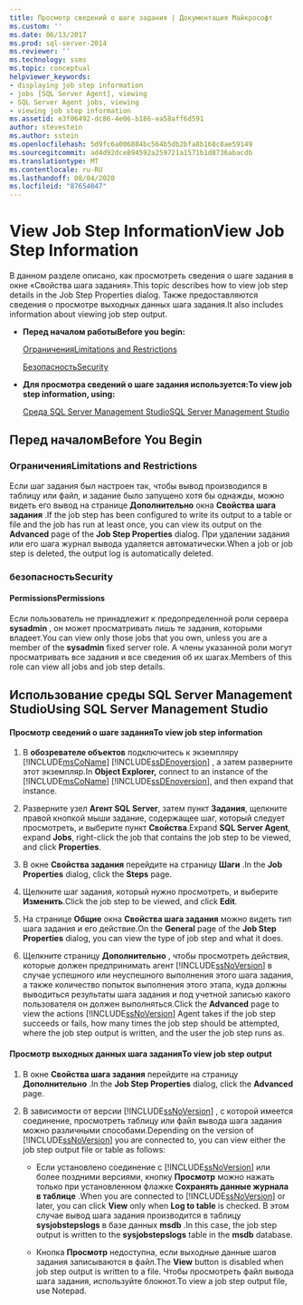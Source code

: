 ```yaml
---
title: Просмотр сведений о шаге задания | Документация Майкрософт
ms.custom: ''
ms.date: 06/13/2017
ms.prod: sql-server-2014
ms.reviewer: ''
ms.technology: ssms
ms.topic: conceptual
helpviewer_keywords:
- displaying job step information
- jobs [SQL Server Agent], viewing
- SQL Server Agent jobs, viewing
- viewing job step information
ms.assetid: e3f06492-dc86-4e06-b186-ea58aff6d591
author: stevestein
ms.author: sstein
ms.openlocfilehash: 5d9fc6a006884bc564b5db2bfa8b168c8ae59149
ms.sourcegitcommit: ad4d92dce894592a259721a1571b1d8736abacdb
ms.translationtype: MT
ms.contentlocale: ru-RU
ms.lasthandoff: 08/04/2020
ms.locfileid: "87654047"
---
```

# <a name="view-job-step-information"></a><span data-ttu-id="94763-102">View Job Step Information</span><span class="sxs-lookup"><span data-stu-id="94763-102">View Job Step Information</span></span>
  <span data-ttu-id="94763-103">В данном разделе описано, как просмотреть сведения о шаге задания в окне «Свойства шага задания».</span><span class="sxs-lookup"><span data-stu-id="94763-103">This topic describes how to view job step details in the Job Step Properties dialog.</span></span> <span data-ttu-id="94763-104">Также предоставляются сведения о просмотре выходных данных шага задания.</span><span class="sxs-lookup"><span data-stu-id="94763-104">It also includes information about viewing job step output.</span></span>  
  
-   <span data-ttu-id="94763-105">**Перед началом работы**</span><span class="sxs-lookup"><span data-stu-id="94763-105">**Before you begin:**</span></span>  
  
     [<span data-ttu-id="94763-106">Ограничения</span><span class="sxs-lookup"><span data-stu-id="94763-106">Limitations and Restrictions</span></span>](#Restrictions)  
  
     [<span data-ttu-id="94763-107">Безопасность</span><span class="sxs-lookup"><span data-stu-id="94763-107">Security</span></span>](#Security)  
  
-   <span data-ttu-id="94763-108">**Для просмотра сведений о шаге задания используется:**</span><span class="sxs-lookup"><span data-stu-id="94763-108">**To view job step information, using:**</span></span>  
  
     [<span data-ttu-id="94763-109">Среда SQL Server Management Studio</span><span class="sxs-lookup"><span data-stu-id="94763-109">SQL Server Management Studio</span></span>](#SSMS)  
  
##  <a name="before-you-begin"></a><a name="BeforeYouBegin"></a> <span data-ttu-id="94763-110">Перед началом</span><span class="sxs-lookup"><span data-stu-id="94763-110">Before You Begin</span></span>  
  
###  <a name="limitations-and-restrictions"></a><a name="Restrictions"></a> <span data-ttu-id="94763-111">Ограничения</span><span class="sxs-lookup"><span data-stu-id="94763-111">Limitations and Restrictions</span></span>  
 <span data-ttu-id="94763-112">Если шаг задания был настроен так, чтобы вывод производился в таблицу или файл, и задание было запущено хотя бы однажды, можно видеть его вывод на странице **Дополнительно** окна **Свойства шага задания** .</span><span class="sxs-lookup"><span data-stu-id="94763-112">If the job step has been configured to write its output to a table or file and the job has run at least once, you can view its output on the **Advanced** page of the **Job Step Properties** dialog.</span></span> <span data-ttu-id="94763-113">При удалении задания или его шага журнал вывода удаляется автоматически.</span><span class="sxs-lookup"><span data-stu-id="94763-113">When a job or job step is deleted, the output log is automatically deleted.</span></span>  
  
###  <a name="security"></a><a name="Security"></a> <span data-ttu-id="94763-114">безопасность</span><span class="sxs-lookup"><span data-stu-id="94763-114">Security</span></span>  
  
####  <a name="permissions"></a><a name="Permissions"></a> <span data-ttu-id="94763-115">Permissions</span><span class="sxs-lookup"><span data-stu-id="94763-115">Permissions</span></span>  
 <span data-ttu-id="94763-116">Если пользователь не принадлежит к предопределенной роли сервера **sysadmin** , он может просматривать лишь те задания, которыми владеет.</span><span class="sxs-lookup"><span data-stu-id="94763-116">You can view only those jobs that you own, unless you are a member of the **sysadmin** fixed server role.</span></span> <span data-ttu-id="94763-117">А члены указанной роли могут просматривать все задания и все сведения об их шагах.</span><span class="sxs-lookup"><span data-stu-id="94763-117">Members of this role can view all jobs and job step details.</span></span>  
  
##  <a name="using-sql-server-management-studio"></a><a name="SSMS"></a> <span data-ttu-id="94763-118">Использование среды SQL Server Management Studio</span><span class="sxs-lookup"><span data-stu-id="94763-118">Using SQL Server Management Studio</span></span>  
  
#### <a name="to-view-job-step-information"></a><span data-ttu-id="94763-119">Просмотр сведений о шаге задания</span><span class="sxs-lookup"><span data-stu-id="94763-119">To view job step information</span></span>  
  
1.  <span data-ttu-id="94763-120">В **обозревателе объектов** подключитесь к экземпляру [!INCLUDE[msCoName](../../includes/msconame-md.md)] [!INCLUDE[ssDEnoversion](../../includes/ssdenoversion-md.md)] , а затем разверните этот экземпляр.</span><span class="sxs-lookup"><span data-stu-id="94763-120">In **Object Explorer,** connect to an instance of the [!INCLUDE[msCoName](../../includes/msconame-md.md)] [!INCLUDE[ssDEnoversion](../../includes/ssdenoversion-md.md)], and then expand that instance.</span></span>  
  
2.  <span data-ttu-id="94763-121">Разверните узел **Агент SQL Server**, затем пункт **Задания**, щелкните правой кнопкой мыши задание, содержащее шаг, который следует просмотреть, и выберите пункт **Свойства**.</span><span class="sxs-lookup"><span data-stu-id="94763-121">Expand **SQL Server Agent**, expand **Jobs**, right-click the job that contains the job step to be viewed, and click **Properties**.</span></span>  
  
3.  <span data-ttu-id="94763-122">В окне **Свойства задания** перейдите на страницу **Шаги** .</span><span class="sxs-lookup"><span data-stu-id="94763-122">In the **Job Properties** dialog, click the **Steps** page.</span></span>  
  
4.  <span data-ttu-id="94763-123">Щелкните шаг задания, который нужно просмотреть, и выберите **Изменить**.</span><span class="sxs-lookup"><span data-stu-id="94763-123">Click the job step to be viewed, and click **Edit**.</span></span>  
  
5.  <span data-ttu-id="94763-124">На странице **Общие** окна **Свойства шага задания** можно видеть тип шага задания и его действие.</span><span class="sxs-lookup"><span data-stu-id="94763-124">On the **General** page of the **Job Step Properties** dialog, you can view the type of job step and what it does.</span></span>  
  
6.  <span data-ttu-id="94763-125">Щелкните страницу **Дополнительно** , чтобы просмотреть действия, которые должен предпринимать агент [!INCLUDE[ssNoVersion](../../includes/ssnoversion-md.md)] в случае успешного или неуспешного выполнения этого шага задания, а также количество попыток выполнения этого этапа, куда должны выводиться результаты шага задания и под учетной записью какого пользователя он должен выполняться.</span><span class="sxs-lookup"><span data-stu-id="94763-125">Click the **Advanced** page to view the actions [!INCLUDE[ssNoVersion](../../includes/ssnoversion-md.md)] Agent takes if the job step succeeds or fails, how many times the job step should be attempted, where the job step output is written, and the user the job step runs as.</span></span>  
  
#### <a name="to-view-job-step-output"></a><span data-ttu-id="94763-126">Просмотр выходных данных шага задания</span><span class="sxs-lookup"><span data-stu-id="94763-126">To view job step output</span></span>  
  
1.  <span data-ttu-id="94763-127">В окне **Свойства шага задания** перейдите на страницу **Дополнительно** .</span><span class="sxs-lookup"><span data-stu-id="94763-127">In the **Job Step Properties** dialog, click the **Advanced** page.</span></span>  
  
2.  <span data-ttu-id="94763-128">В зависимости от версии [!INCLUDE[ssNoVersion](../../includes/ssnoversion-md.md)] , с которой имеется соединение, просмотреть таблицу или файл вывода шага задания можно различными способами.</span><span class="sxs-lookup"><span data-stu-id="94763-128">Depending on the version of [!INCLUDE[ssNoVersion](../../includes/ssnoversion-md.md)] you are connected to, you can view either the job step output file or table as follows:</span></span>  
  
    -   <span data-ttu-id="94763-129">Если установлено соединение с [!INCLUDE[ssNoVersion](../../includes/ssnoversion-md.md)] или более поздними версиями, кнопку **Просмотр** можно нажать только при установленном флажке **Сохранять данные журнала в таблице** .</span><span class="sxs-lookup"><span data-stu-id="94763-129">When you are connected to [!INCLUDE[ssNoVersion](../../includes/ssnoversion-md.md)] or later, you can click **View** only when **Log to table** is checked.</span></span> <span data-ttu-id="94763-130">В этом случае вывод шага задания производится в таблицу **sysjobstepslogs** в базе данных **msdb** .</span><span class="sxs-lookup"><span data-stu-id="94763-130">In this case, the job step output is written to the **sysjobstepslogs** table in the **msdb** database.</span></span>  
  
    -   <span data-ttu-id="94763-131">Кнопка **Просмотр** недоступна, если выходные данные шагов задания записываются в файл.</span><span class="sxs-lookup"><span data-stu-id="94763-131">The **View** button is disabled when job step output is written to a file.</span></span> <span data-ttu-id="94763-132">Чтобы просмотреть файл вывода шага задания, используйте блокнот.</span><span class="sxs-lookup"><span data-stu-id="94763-132">To view a job step output file, use Notepad.</span></span>  
  
  
